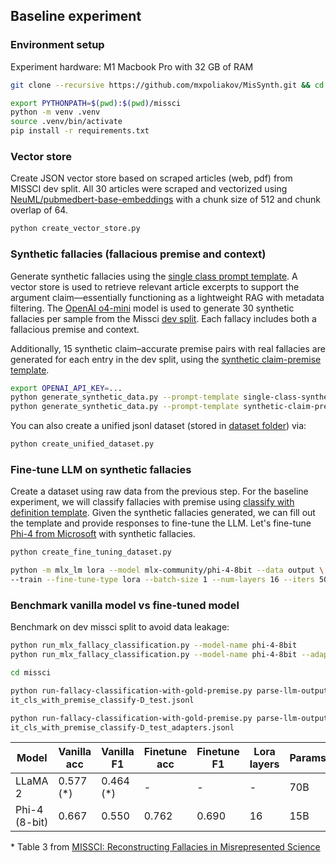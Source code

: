 ## Baseline experiment
### Environment setup
Experiment hardware: M1 Macbook Pro with 32 GB of RAM
```bash
git clone --recursive https://github.com/mxpoliakov/MisSynth.git && cd MisSynth
```
```bash
export PYTHONPATH=$(pwd):$(pwd)/missci
python -m venv .venv
source .venv/bin/activate
pip install -r requirements.txt
```
### Vector store
Create JSON vector store based on scraped articles (web, pdf) from MISSCI dev split. All 30 articles were scraped and vectorized using [NeuML/pubmedbert-base-embeddings](https://huggingface.co/NeuML/pubmedbert-base-embeddings) with a chunk size of 512 and chunk overlap of 64.
```bash
python create_vector_store.py
```

### Synthetic fallacies (fallacious premise and context)
Generate synthetic fallacies using the [single class prompt template](../prompt_templates/single-class-synthetic-fallacy-context.txt). A vector store is used to retrieve relevant article excerpts to support the argument claim—essentially functioning as a lightweight RAG with metadata filtering. The [OpenAI o4-mini](https://openai.com/index/openai-o3-mini) model is used to generate 30 synthetic fallacies per sample from the Missci [dev split](../missci/dataset/dev.missci.jsonl). Each fallacy includes both a fallacious premise and context.

Additionally, 15 synthetic claim–accurate premise pairs with real fallacies are generated for each entry in the dev split, using the [synthetic claim-premise template](../prompt_templates/synthetic-claim-premise.txt).

```bash
export OPENAI_API_KEY=...
python generate_synthetic_data.py --prompt-template single-class-synthetic-fallacy-context --n-synthetic-entries 30
python generate_synthetic_data.py --prompt-template synthetic-claim-premise --n-synthetic-entries 15
```

You can also create a unified jsonl dataset (stored in [dataset folder](../dataset)) via:

```bash
python create_unified_dataset.py
```
### Fine-tune LLM on synthetic fallacies
Create a dataset using raw data from the previous step. For the baseline experiment, we will classify fallacies with premise using [classify with definition template](../missci/prompt_templates/cls_with_premise/classify-D.txt). Given the synthetic fallacies generated, we can fill out the template and provide responses to fine-tune the LLM. Let's fine-tune [Phi-4 from Microsoft](https://huggingface.co/mlx-community/phi-4-8bit) with synthetic fallacies.

```bash
python create_fine_tuning_dataset.py

python -m mlx_lm lora --model mlx-community/phi-4-8bit --data output \
--train --fine-tune-type lora --batch-size 1 --num-layers 16 --iters 500 --adapter-path adapters
```

### Benchmark vanilla model vs fine-tuned model
Benchmark on dev missci split to avoid data leakage:
```bash
python run_mlx_fallacy_classification.py --model-name phi-4-8bit
python run_mlx_fallacy_classification.py --model-name phi-4-8bit --adapter-path adapters
```
```bash
cd missci

python run-fallacy-classification-with-gold-premise.py parse-llm-output phi-4-8b
it_cls_with_premise_classify-D_test.jsonl

python run-fallacy-classification-with-gold-premise.py parse-llm-output phi-4-8b
it_cls_with_premise_classify-D_test_adapters.jsonl
```

| Model           | Vanilla acc    | Vanilla F1    | Finetune acc | Finetune F1 | Lora layers | Params |
|-----------------|----------------|---------------|--------------|-------------|-------------|--------|
| LLaMA 2         | 0.577 (*)      | 0.464 (*)     | -            | -           | -           | 70B    |
| Phi-4 (8-bit)   | 0.667          | 0.550         | 0.762        | 0.690       | 16          | 15B    |

\* Table 3 from [MISSCI: Reconstructing Fallacies in Misrepresented Science](https://arxiv.org/pdf/2406.03181)
